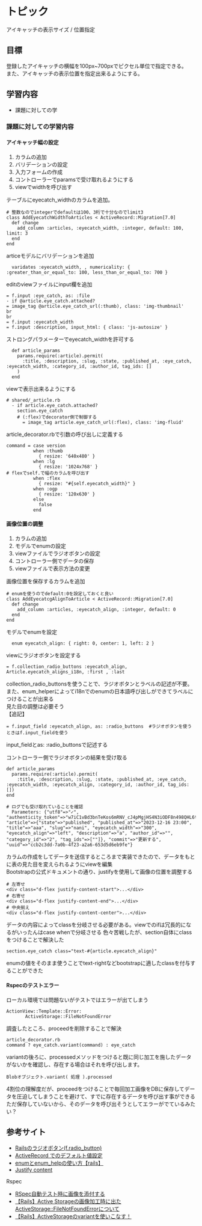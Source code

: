 # トピック
アイキャッチの表示サイズ / 位置指定

## 目標
登録したアイキャッチの横幅を100px~700pxでピクセル単位で指定できる。  
また、アイキャッチの表示位置を指定出来るようにする。

## 学習内容
- 課題に対しての学

### 課題に対しての学習内容

#### アイキャッチ幅の設定

1. カラムの追加
2. バリデーションの設定
3. 入力フォームの作成
4. コントローラーでparamsで受け取れるようにする
5. viewでwidthを呼び出す

テーブルにeyecatch_widthのカラムを追加。
```
# 整数なのでintegerでdefaultは100、3桁で十分なのでlimit3
class AddEyecatchWidthToArticles < ActiveRecord::Migration[7.0]
  def change
    add_column :articles, :eyecatch_width, :integer, default: 100, limit: 3
  end
end
```
articeモデルにバリデーションを追加
```
  varidates :eyecatch_width, , numericality: { :greater_than_or_equal_to: 100, less_than_or_equal_to: 700 }
```
editのviewファイルにinput欄を追加
```
= f.input :eye_catch, as: :file
- if @article.eye_catch.attached?
= image_tag @article.eye_catch_url(:thumb), class: 'img-thumbnail'
br
br
= f.input :eyecatch_width
= f.input :description, input_html: { class: 'js-autosize' }
```
ストロングパラメーターでeyecatch_widthを許可する
```
  def article_params
    params.require(:article).permit(
      :title, :description, :slug, :state, :published_at, :eye_catch, :eyecatch_width, :category_id, :author_id, tag_ids: []
    )
  end
```
viewで表示出来るようにする
```
# shared/_article.rb
  - if article.eye_catch.attached?
    section.eye_catch
    # (:flex)でdecorator側で制御する
      = image_tag article.eye_catch_url(:flex), class: 'img-fluid'
```
article_decorator.rbで引数の呼び出しに定義する
```
command = case version
          when :thumb
            { resize: '640x480' }
          when :lg
            { resize: '1024x768' }
# flexでself.で幅のカラムを呼び出す
          when :flex
            { resize: "#{self.eyecatch_width}" }
          when :ogp
            { resize: '120x630' }
          else
            false
          end
```

#### 画像位置の調整
1. カラムの追加
2. モデルでenumの設定
3. viewファイルでラジオボタンの設定
4. コントローラー側でデータの保存
5. viewファイルで表示方法の変更

画像位置を保存するカラムを追加 
```
# enumを使うのでdefault:0を設定しておくと良い
class AddEyecatcgAlignToArticle < ActiveRecord::Migration[7.0]
  def change
    add_column :articles, :eyecatch_align, :integer, default: 0
  end
end
```
モデルでenumを設定
```
  enum eyecatch_align: { right: 0, center: 1, left: 2 }
```
viewにラジオボタンを設定する
```
= f.collection_radio_buttons :eyecatch_align, Article.eyecatch_aligns_i18n, :first , :last
```
collection_radio_buttonsを使うことで、ラジオボタンとラベルの記述が不要。  
また、enum_helperによってi18nでのenumの日本語呼び出しができてラベルにつけることが出来る  
見た目の調整は必要そう  
【追記】
```
= f.input_field :eyecatch_align, as: :radio_buttons  #ラジオボタンを使うときはf.input_fieldを使う
```
input_fieldとas: :radio_buttonsで記述する
  
コントローラー側でラジオボタンの結果を受け取る  
```
def article_params
  params.require(:article).permit(
    :title, :description, :slug, :state, :published_at, :eye_catch, :eyecatch_width, :eyecatch_align, :category_id, :author_id, tag_ids: [])
end

# ログでも受け取れていることを確認
  Parameters: {"utf8"=>"✓", "authenticity_token"=>"w7iC1vBd3bnTeKos6mRNV_cJ4pMgjHS4N3iODF8n498QHL6t9n9TBnE3T4Bhb7e8RnAsnUk8KPmkZadPKOqIqQ", "article"=>{"state"=>"published", "published_at"=>"2023-12-16 23:00", "title"=>"aaa", "slug"=>"nani", "eyecatch_width"=>"300", "eyecatch_align"=>"left", "description"=>"a", "author_id"=>"", "category_id"=>"2", "tag_ids"=>[""]}, "commit"=>"更新する", "uuid"=>"ccb2c3dd-7a0b-4f23-a2a6-653d5d6eb9fe"}
```
カラムの作成をしてデータを送信するところまで実装できたので、データをもとに表の見た目を変えられるようにviewを編集  
Bootstrapの公式ドキュメントの通り、justifyを使用して画像の位置を調整する
```
# 左寄せ
<div class="d-flex justify-content-start">...</div>
# 右寄せ
<div class="d-flex justify-content-end">...</div>
# 中央揃え
<div class="d-flex justify-content-center">...</div>
```
データの内容によってclassを分岐させる必要がある。viewでのifは冗長的になるがいったんはcase whenで分岐させる
色々苦戦したが、section自体にclassをつけることで解決した
```
section.eye_catch class="text-#{article.eyecatch_align}"
```
enumの値をそのまま使うことでtext-rightなどbootstrapに適したclassを付与することができた  

#### Rspecのテストエラー
ローカル環境では問題ないがテストではエラーが出てしまう
```
ActionView::Template::Error:
       ActiveStorage::FileNotFoundError
```
調査したところ、proceedを削除することで解決
```
article_decorator.rb
command ? eye_catch.variant(command) : eye_catch
```
variantの後ろに、processedメソッドをつけると既に同じ加工を施したデータがないかを確認し、存在する場合はそれを呼び出します。
```
Blobオブジェクト.variant( 処理 ).processed
```
4割位の理解度だが、proceedをつけることで毎回加工画像をDBに保存してデータを圧迫してしまうことを避けて、すでに存在するデータを呼び出す事ができる  
ただ保存していないから、そのデータを呼び出そうとしてエラーがでているみたい？

## 参考サイト
- [Railsのラジオボタン(f.radio_button)](https://qiita.com/dawn_628/items/944c79b06299a35b5225)
- [ActiveRecord でのデフォルト値設定](https://www.google.com/?hl=ja)
- [enumとenum_helpの使い方【rails】](https://qiita.com/kikikikimorimori/items/353f69e31b42e85b9c29)
- [Justify content](https://getbootstrap.jp/docs/5.3/utilities/flex/)

Rspec
- [RSpec自動テスト時に画像を添付する](https://zm.hateblo.jp/entry/2020/10/16/200313)
- [【Rails】Active Storageの画像加工時に出たActiveStorage::FileNotFoundErrorについて](https://zenn.dev/meimei_kr/articles/50138b90cbdde8)
- [【Rails】ActiveStorageのvariantを使いこなす！](https://prograshi.com/framework/rails/active-storage_variant/)